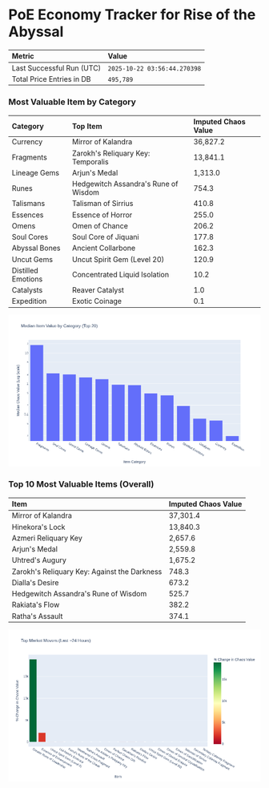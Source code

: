 # PoE Economy Tracker for Rise of the Abyssal

<!-- START_MAINTENANCE -->
| Metric | Value |
|:---|:---|
| Last Successful Run (UTC) | `2025-10-22 03:56:44.270398` |
| Total Price Entries in DB | `495,789` |

<!-- END_MAINTENANCE -->

<!-- START_DATAFRAME_DEBUG -->
<!-- END_DATAFRAME_DEBUG -->

<!-- START_CATEGORY_ANALYSIS -->
### Most Valuable Item by Category
| Category | Top Item | Imputed Chaos Value |
| :--- | :--- | :--- |
| Currency | Mirror of Kalandra | 36,827.2 |
| Fragments | Zarokh's Reliquary Key: Temporalis | 13,841.1 |
| Lineage Gems | Arjun's Medal | 1,313.0 |
| Runes | Hedgewitch Assandra's Rune of Wisdom | 754.3 |
| Talismans | Talisman of Sirrius | 410.8 |
| Essences | Essence of Horror | 255.0 |
| Omens | Omen of Chance | 206.2 |
| Soul Cores | Soul Core of Jiquani | 177.8 |
| Abyssal Bones | Ancient Collarbone | 162.3 |
| Uncut Gems | Uncut Spirit Gem (Level 20) | 120.9 |
| Distilled Emotions | Concentrated Liquid Isolation | 10.2 |
| Catalysts | Reaver Catalyst | 1.0 |
| Expedition | Exotic Coinage | 0.1 |


![Category Analysis Chart](charts/category_analysis.png)
<!-- END_ANALYSIS -->

<!-- START_ANALYSIS -->
### Top 10 Most Valuable Items (Overall)
| Item | Imputed Chaos Value |
| :--- | :--- |
| Mirror of Kalandra | 37,301.4 |
| Hinekora's Lock | 13,840.3 |
| Azmeri Reliquary Key | 2,657.6 |
| Arjun's Medal | 2,559.8 |
| Uhtred's Augury | 1,675.2 |
| Zarokh's Reliquary Key: Against the Darkness | 748.3 |
| Dialla's Desire | 673.2 |
| Hedgewitch Assandra's Rune of Wisdom | 525.7 |
| Rakiata's Flow | 382.2 |
| Ratha's Assault | 374.1 |


![Market Movers Chart](charts/market_movers.png)
<!-- END_ANALYSIS -->
